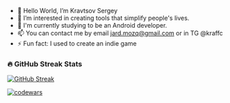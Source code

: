 - 👋 Hello World, I’m Kravtsov Sergey
- 👀 I’m interested in creating tools that simplify people's lives.
- 🌱 I'm currently studying to be an Android developer.
- 📫 You can contact me by email jard.mozq@gmail.com or in TG @kraffc
- ⚡ Fun fact: I used to create an indie game 

### 🔥 GitHub Streak Stats
[![GitHub Streak](https://github-readme-streak-stats.herokuapp.com/?user=anuraghazra&theme=dark)](https://git.io/streak-stats)

[![codewars](https://www.codewars.com/users/KravtsovSO64/badges/large)](https://www.codewars.com/users/KravtsovSO64)
